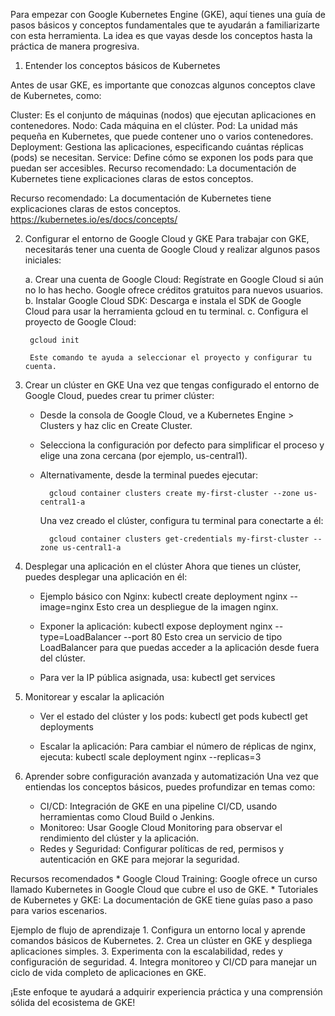 Para empezar con Google Kubernetes Engine (GKE), aquí tienes una guía de pasos básicos y conceptos fundamentales que te ayudarán a familiarizarte con esta herramienta. La idea es que vayas desde los conceptos hasta la práctica de manera progresiva.

1. Entender los conceptos básicos de Kubernetes

Antes de usar GKE, es importante que conozcas algunos conceptos clave de Kubernetes, como:

Cluster: Es el conjunto de máquinas (nodos) que ejecutan aplicaciones en contenedores.
Nodo: Cada máquina en el clúster.
Pod: La unidad más pequeña en Kubernetes, que puede contener uno o varios contenedores.
Deployment: Gestiona las aplicaciones, especificando cuántas réplicas (pods) se necesitan.
Service: Define cómo se exponen los pods para que puedan ser accesibles.
Recurso recomendado: La documentación de Kubernetes tiene explicaciones claras de estos conceptos.


Recurso recomendado: La documentación de Kubernetes tiene explicaciones claras de estos conceptos.
https://kubernetes.io/es/docs/concepts/

2. Configurar el entorno de Google Cloud y GKE
Para trabajar con GKE, necesitarás tener una cuenta de Google Cloud y realizar algunos pasos iniciales:

	a. Crear una cuenta de Google Cloud: Regístrate en Google Cloud si aún no lo has hecho. Google ofrece créditos gratuitos para nuevos usuarios.
	b. Instalar Google Cloud SDK: Descarga e instala el SDK de Google Cloud para usar la herramienta gcloud en tu terminal. 
	c. Configura el proyecto de Google Cloud:

		gcloud init

		Este comando te ayuda a seleccionar el proyecto y configurar tu cuenta.
		
3. Crear un clúster en GKE
Una vez que tengas configurado el entorno de Google Cloud, puedes crear tu primer clúster:

	* Desde la consola de Google Cloud, ve a Kubernetes Engine > Clusters y haz clic en Create Cluster.
	* Selecciona la configuración por defecto para simplificar el proceso y elige una zona cercana (por ejemplo, us-central1).
	* Alternativamente, desde la terminal puedes ejecutar:

			gcloud container clusters create my-first-cluster --zone us-central1-a
	
		Una vez creado el clúster, configura tu terminal para conectarte a él:

			gcloud container clusters get-credentials my-first-cluster --zone us-central1-a

4. Desplegar una aplicación en el clúster
Ahora que tienes un clúster, puedes desplegar una aplicación en él:

	* Ejemplo básico con Nginx:
		kubectl create deployment nginx --image=nginx
		Esto crea un despliegue de la imagen nginx.
		
	* Exponer la aplicación:
		kubectl expose deployment nginx --type=LoadBalancer --port 80
		Esto crea un servicio de tipo LoadBalancer para que puedas acceder a la aplicación desde fuera del clúster.
		
	* Para ver la IP pública asignada, usa:
		kubectl get services

5. Monitorear y escalar la aplicación
	* Ver el estado del clúster y los pods:
		kubectl get pods
		kubectl get deployments
	
	* Escalar la aplicación: Para cambiar el número de réplicas de nginx, ejecuta:
		kubectl scale deployment nginx --replicas=3

6. Aprender sobre configuración avanzada y automatización
	Una vez que entiendas los conceptos básicos, puedes profundizar en temas como:

	* CI/CD: Integración de GKE en una pipeline CI/CD, usando herramientas como Cloud Build o Jenkins.
	* Monitoreo: Usar Google Cloud Monitoring para observar el rendimiento del clúster y la aplicación.
	* Redes y Seguridad: Configurar políticas de red, permisos y autenticación en GKE para mejorar la seguridad.

Recursos recomendados
	* Google Cloud Training: Google ofrece un curso llamado Kubernetes in Google Cloud que cubre el uso de GKE.
	* Tutoriales de Kubernetes y GKE: La documentación de GKE tiene guías paso a paso para varios escenarios.
	
Ejemplo de flujo de aprendizaje
	1. Configura un entorno local y aprende comandos básicos de Kubernetes.
	2. Crea un clúster en GKE y despliega aplicaciones simples.
	3. Experimenta con la escalabilidad, redes y configuración de seguridad.
	4. Integra monitoreo y CI/CD para manejar un ciclo de vida completo de aplicaciones en GKE.

¡Este enfoque te ayudará a adquirir experiencia práctica y una comprensión sólida del ecosistema de GKE!